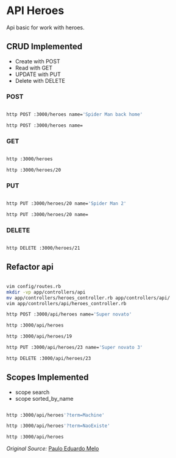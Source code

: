 # API Heroes

Api basic for work with heroes.

## CRUD Implemented

- Create with POST
- Read with GET
- UPDATE with PUT
- Delete with DELETE

### POST

```bash

http POST :3000/heroes name='Spider Man back home'

http POST :3000/heroes name=

```
### GET

```bash

http :3000/heroes

http :3000/heroes/20

```

### PUT

```bash

http PUT :3000/heroes/20 name='Spider Man 2'

http PUT :3000/heroes/20 name=

```

### DELETE

```bash

http DELETE :3000/heroes/21

```

## Refactor api

```bash

vim config/routes.rb
mkdir -vp app/controllers/api
mv app/controllers/heroes_controller.rb app/controllers/api/
vim app/controllers/api/heroes_controller.rb

http POST :3000/api/heroes name='Super novato'

http :3000/api/heroes

http :3000/api/heroes/19

http PUT :3000/api/heroes/23 name='Super novato 3'

http DELETE :3000/api/heroes/23

```

## Scopes Implemented

- scope search
- scope sorted_by_name

```bash

http :3000/api/heroes'?term=Machine'

http :3000/api/heroes'?term=NaoExiste'

http :3000/api/heroes

```

*Original Source:* [Paulo Eduardo Melo](#)

